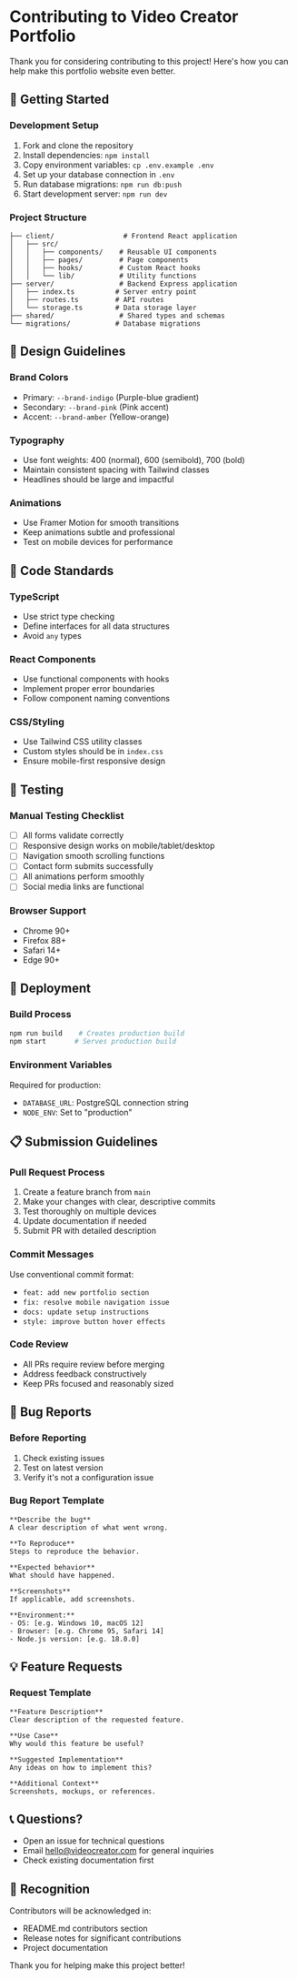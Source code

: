 # Contributing to Video Creator Portfolio

Thank you for considering contributing to this project! Here's how you can help make this portfolio website even better.

## 🚀 Getting Started

### Development Setup

1. Fork and clone the repository
2. Install dependencies: `npm install`
3. Copy environment variables: `cp .env.example .env`
4. Set up your database connection in `.env`
5. Run database migrations: `npm run db:push`
6. Start development server: `npm run dev`

### Project Structure

```
├── client/                 # Frontend React application
│   ├── src/
│   │   ├── components/    # Reusable UI components
│   │   ├── pages/         # Page components
│   │   ├── hooks/         # Custom React hooks
│   │   └── lib/           # Utility functions
├── server/                # Backend Express application
│   ├── index.ts          # Server entry point
│   ├── routes.ts         # API routes
│   └── storage.ts        # Data storage layer
├── shared/                # Shared types and schemas
└── migrations/           # Database migrations
```

## 🎨 Design Guidelines

### Brand Colors
- Primary: `--brand-indigo` (Purple-blue gradient)
- Secondary: `--brand-pink` (Pink accent)
- Accent: `--brand-amber` (Yellow-orange)

### Typography
- Use font weights: 400 (normal), 600 (semibold), 700 (bold)
- Maintain consistent spacing with Tailwind classes
- Headlines should be large and impactful

### Animations
- Use Framer Motion for smooth transitions
- Keep animations subtle and professional
- Test on mobile devices for performance

## 📝 Code Standards

### TypeScript
- Use strict type checking
- Define interfaces for all data structures
- Avoid `any` types

### React Components
- Use functional components with hooks
- Implement proper error boundaries
- Follow component naming conventions

### CSS/Styling
- Use Tailwind CSS utility classes
- Custom styles should be in `index.css`
- Ensure mobile-first responsive design

## 🧪 Testing

### Manual Testing Checklist
- [ ] All forms validate correctly
- [ ] Responsive design works on mobile/tablet/desktop
- [ ] Navigation smooth scrolling functions
- [ ] Contact form submits successfully
- [ ] All animations perform smoothly
- [ ] Social media links are functional

### Browser Support
- Chrome 90+
- Firefox 88+
- Safari 14+
- Edge 90+

## 🚀 Deployment

### Build Process
```bash
npm run build    # Creates production build
npm start       # Serves production build
```

### Environment Variables
Required for production:
- `DATABASE_URL`: PostgreSQL connection string
- `NODE_ENV`: Set to "production"

## 📋 Submission Guidelines

### Pull Request Process
1. Create a feature branch from `main`
2. Make your changes with clear, descriptive commits
3. Test thoroughly on multiple devices
4. Update documentation if needed
5. Submit PR with detailed description

### Commit Messages
Use conventional commit format:
- `feat: add new portfolio section`
- `fix: resolve mobile navigation issue`
- `docs: update setup instructions`
- `style: improve button hover effects`

### Code Review
- All PRs require review before merging
- Address feedback constructively
- Keep PRs focused and reasonably sized

## 🐛 Bug Reports

### Before Reporting
1. Check existing issues
2. Test on latest version
3. Verify it's not a configuration issue

### Bug Report Template
```
**Describe the bug**
A clear description of what went wrong.

**To Reproduce**
Steps to reproduce the behavior.

**Expected behavior**
What should have happened.

**Screenshots**
If applicable, add screenshots.

**Environment:**
- OS: [e.g. Windows 10, macOS 12]
- Browser: [e.g. Chrome 95, Safari 14]
- Node.js version: [e.g. 18.0.0]
```

## 💡 Feature Requests

### Request Template
```
**Feature Description**
Clear description of the requested feature.

**Use Case**
Why would this feature be useful?

**Suggested Implementation**
Any ideas on how to implement this?

**Additional Context**
Screenshots, mockups, or references.
```

## 📞 Questions?

- Open an issue for technical questions
- Email hello@videocreator.com for general inquiries
- Check existing documentation first

## 🙏 Recognition

Contributors will be acknowledged in:
- README.md contributors section
- Release notes for significant contributions
- Project documentation

Thank you for helping make this project better!